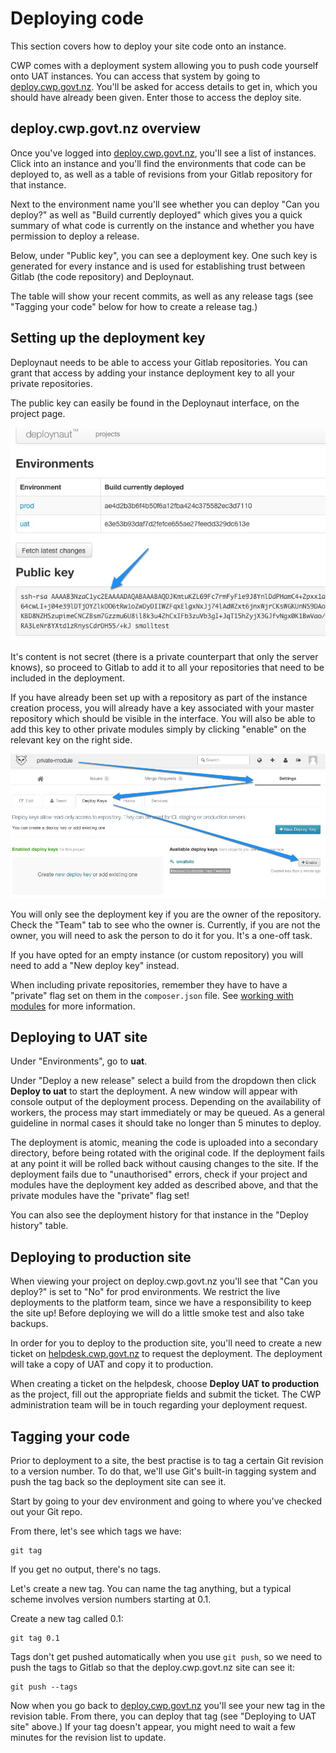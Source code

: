 <!--
title: Deploying code
pagenumber: 7
-->

# Deploying code

This section covers how to deploy your site code onto an instance.

CWP comes with a deployment system allowing you to push code yourself onto UAT instances. You can access that system
by going to [deploy.cwp.govt.nz](http://deploy.cwp.govt.nz). You'll be asked for access details to get in, which you
should have already been given. Enter those to access the deploy site.

## deploy.cwp.govt.nz overview

Once you've logged into [deploy.cwp.govt.nz](http://deploy.cwp.govt.nz), you'll see a list of instances. Click into an
instance and you'll find the environments that code can be deployed to, as well as a table of revisions from your Gitlab
repository for that instance.

Next to the environment name you'll see whether you can deploy "Can you deploy?" as well as "Build currently deployed"
which gives you a quick summary of what code is currently on the instance and whether you have permission to deploy
a release.

Below, under "Public key", you can see a deployment key. One such key is generated for every instance and is used for
establishing trust between Gitlab (the code repository) and Deploynaut.

The table will show your recent commits, as well as any release tags (see "Tagging your code" below for how to create
a release tag.)

## Setting up the deployment key

Deploynaut needs to be able to access your Gitlab repositories. You can grant that access by adding your instance
deployment key to all your private repositories.

The public key can easily be found in the Deploynaut interface, on the project page.

![Deploynaut - project key](_images/deploynaut-project-key.jpg)

It's content is not secret (there is a private counterpart that only the server knows), so proceed to Gitlab
to add it to all your repositories that need to be included in the deployment.

If you have already been set up with a repository as part of the instance creation process, you will already have a key
associated with your master repository which should be visible in the interface. You will also be able to add this
key to other private modules simply by clicking "enable" on the relevant key on the right side.

![Gitlab - associating project key with a private module](_images/gitlab-enable-key.jpg )

<div class="notice" markdown='1'>
You will only see the deployment key if you are the owner of the repository. Check the "Team" tab to see who the owner
is. Currently, if you are not the owner, you will need to ask the person to do it for you. It's a one-off task.
</div>

If you have opted for an empty instance (or custom repository) you will need to add a "New deploy key" instead.

When including private repositories, remember they have to have a "private" flag set on them in the `composer.json`
file. See [working with modules](working-with-modules) for more information.

## Deploying to UAT site

Under "Environments", go to **uat**.

Under "Deploy a new release" select a build from the dropdown then click **Deploy to uat** to start the deployment.
A new window will appear with console output of the deployment process. Depending on the availability of workers, the
process may start immediately or may be queued. As a general guideline in normal cases it should take no longer than
5 minutes to deploy.

The deployment is atomic, meaning the code is uploaded into a secondary directory, before being rotated with the
original code. If the deployment fails at any point it will be rolled back without causing changes to the site. If the
deployment fails due to "unauthorised" errors, check if your project and modules have the deployment key added as
described above, and that the private modules have the "private" flag set!

You can also see the deployment history for that instance in the "Deploy history" table.

## Deploying to production site

When viewing your project on deploy.cwp.govt.nz you'll see that "Can you deploy?" is set to "No" for prod environments.
We restrict the live deployments to the platform team, since we have a responsibility to keep the site up! Before
deploying we will do a little smoke test and also take backups.

In order for you to deploy to the production site, you'll need to create a new ticket on
[helpdesk.cwp.govt.nz](http://helpdesk.cwp.govt.nz) to request the deployment. The deployment will take a copy of UAT
and copy it to production.

When creating a ticket on the helpdesk, choose **Deploy UAT to production** as the project, fill out the appropriate
fields and submit the ticket. The CWP administration team will be in touch regarding your deployment request.

## Tagging your code

Prior to deployment to a site, the best practise is to tag a certain Git revision to a version number. To do that, we'll
use Git's built-in tagging system and push the tag back so the deployment site can see it.

Start by going to your dev environment and going to where you've checked out your Git repo.

From there, let's see which tags we have:

	git tag

If you get no output, there's no tags.

Let's create a new tag. You can name the tag anything, but a typical scheme involves version numbers starting at 0.1.

Create a new tag called 0.1:

	git tag 0.1

Tags don't get pushed automatically when you use `git push`, so we need to push the tags to Gitlab so that the
deploy.cwp.govt.nz site can see it:

	git push --tags

Now when you go back to [deploy.cwp.govt.nz](http://deploy.cwp.govt.nz) you'll see your new tag in the revision table.
From there, you can deploy that tag (see "Deploying to UAT site" above.)
If your tag doesn't appear, you might need to wait a few minutes for the revision list to update.



